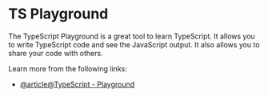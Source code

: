 # TS Playground

The TypeScript Playground is a great tool to learn TypeScript. It allows you to write TypeScript code and see the JavaScript output. It also allows you to share your code with others.

Learn more from the following links:

- [@article@TypeScript - Playground](https://www.typescriptlang.org/play)
